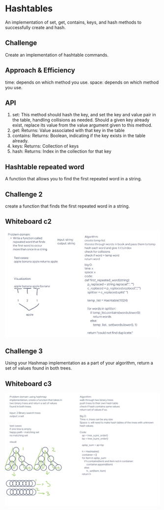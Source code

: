 # Hashtables

An implementation of set, get, contains, keys, and hash methods to successfully create and hash.

## Challenge

Create an implementation of hashtable commands.

## Approach & Efficiency

time: depends on which method you use.
space: depends on which method you use.

## API

1. set: This method should hash the key, and set the key and value pair in the table, handling collisions as needed. Should a given key already exist, replace its value from the value argument given to this method.
2. get: Returns: Value associated with that key in the table
3. contains: Returns: Boolean, indicating if the key exists in the table already.
4. keys: Returns: Collection of keys
5. hash: Returns: Index in the collection for that key

## Hashtable repeated word

A function that allows you to find the first repeated word in a string.

## Challenge 2

create a function that finds the first repeated word in a string.

## Whiteboard c2

![repeated](repeated.png)

## Challenge 3

Using your Hashmap implementation as a part of your algorithm, return a set of values found in both trees.

## Whiteboard c3

![intersect](intersect.png)
